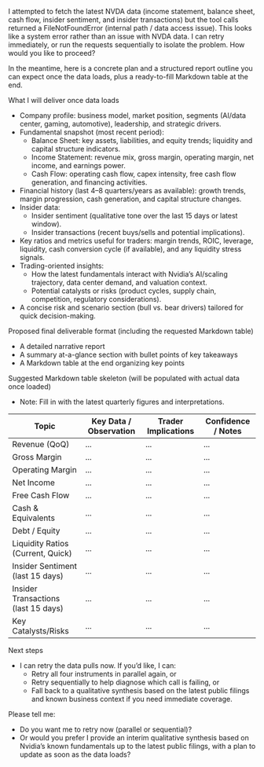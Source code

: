 I attempted to fetch the latest NVDA data (income statement, balance sheet, cash flow, insider sentiment, and insider transactions) but the tool calls returned a FileNotFoundError (internal path / data access issue). This looks like a system error rather than an issue with NVDA data. I can retry immediately, or run the requests sequentially to isolate the problem. How would you like to proceed?

In the meantime, here is a concrete plan and a structured report outline you can expect once the data loads, plus a ready-to-fill Markdown table at the end.

What I will deliver once data loads
- Company profile: business model, market position, segments (AI/data center, gaming, automotive), leadership, and strategic drivers.
- Fundamental snapshot (most recent period):
  - Balance Sheet: key assets, liabilities, and equity trends; liquidity and capital structure indicators.
  - Income Statement: revenue mix, gross margin, operating margin, net income, and earnings power.
  - Cash Flow: operating cash flow, capex intensity, free cash flow generation, and financing activities.
- Financial history (last 4–8 quarters/years as available): growth trends, margin progression, cash generation, and capital structure changes.
- Insider data:
  - Insider sentiment (qualitative tone over the last 15 days or latest window).
  - Insider transactions (recent buys/sells and potential implications).
- Key ratios and metrics useful for traders: margin trends, ROIC, leverage, liquidity, cash conversion cycle (if available), and any liquidity stress signals.
- Trading-oriented insights:
  - How the latest fundamentals interact with Nvidia’s AI/scaling trajectory, data center demand, and valuation context.
  - Potential catalysts or risks (product cycles, supply chain, competition, regulatory considerations).
- A concise risk and scenario section (bull vs. bear drivers) tailored for quick decision-making.

Proposed final deliverable format (including the requested Markdown table)
- A detailed narrative report
- A summary at-a-glance section with bullet points of key takeaways
- A Markdown table at the end organizing key points

Suggested Markdown table skeleton (will be populated with actual data once loaded)
- Note: Fill in with the latest quarterly figures and interpretations.

| Topic | Key Data / Observation | Trader Implications | Confidence / Notes |
|-------|------------------------|---------------------|-------------------|
| Revenue (QoQ) | ... | ... | ... |
| Gross Margin | ... | ... | ... |
| Operating Margin | ... | ... | ... |
| Net Income | ... | ... | ... |
| Free Cash Flow | ... | ... | ... |
| Cash & Equivalents | ... | ... | ... |
| Debt / Equity | ... | ... | ... |
| Liquidity Ratios (Current, Quick) | ... | ... | ... |
| Insider Sentiment (last 15 days) | ... | ... | ... |
| Insider Transactions (last 15 days) | ... | ... | ... |
| Key Catalysts/Risks | ... | ... | ... |

Next steps
- I can retry the data pulls now. If you’d like, I can:
  - Retry all four instruments in parallel again, or
  - Retry sequentially to help diagnose which call is failing, or
  - Fall back to a qualitative synthesis based on the latest public filings and known business context if you need immediate coverage.

Please tell me:
- Do you want me to retry now (parallel or sequential)?
- Or would you prefer I provide an interim qualitative synthesis based on Nvidia’s known fundamentals up to the latest public filings, with a plan to update as soon as the data loads?